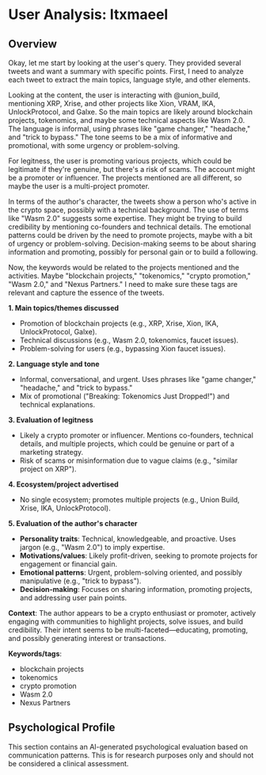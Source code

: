 # User Analysis: Itxmaeel

## Overview

<think>
Okay, let me start by looking at the user's query. They provided several tweets and want a summary with specific points. First, I need to analyze each tweet to extract the main topics, language style, and other elements.

Looking at the content, the user is interacting with @union_build, mentioning XRP, Xrise, and other projects like Xion, VRAM, IKA, UnlockProtocol, and Galxe. So the main topics are likely around blockchain projects, tokenomics, and maybe some technical aspects like Wasm 2.0. The language is informal, using phrases like "game changer," "headache," and "trick to bypass." The tone seems to be a mix of informative and promotional, with some urgency or problem-solving.

For legitness, the user is promoting various projects, which could be legitimate if they're genuine, but there's a risk of scams. The account might be a promoter or influencer. The projects mentioned are all different, so maybe the user is a multi-project promoter. 

In terms of the author's character, the tweets show a person who's active in the crypto space, possibly with a technical background. The use of terms like "Wasm 2.0" suggests some expertise. They might be trying to build credibility by mentioning co-founders and technical details. The emotional patterns could be driven by the need to promote projects, maybe with a bit of urgency or problem-solving. Decision-making seems to be about sharing information and promoting, possibly for personal gain or to build a following.

Now, the keywords would be related to the projects mentioned and the activities. Maybe "blockchain projects," "tokenomics," "crypto promotion," "Wasm 2.0," and "Nexus Partners." I need to make sure these tags are relevant and capture the essence of the tweets.
</think>

**1. Main topics/themes discussed**  
- Promotion of blockchain projects (e.g., XRP, Xrise, Xion, IKA, UnlockProtocol, Galxe).  
- Technical discussions (e.g., Wasm 2.0, tokenomics, faucet issues).  
- Problem-solving for users (e.g., bypassing Xion faucet issues).  

**2. Language style and tone**  
- Informal, conversational, and urgent. Uses phrases like "game changer," "headache," and "trick to bypass."  
- Mix of promotional ("Breaking: Tokenomics Just Dropped!") and technical explanations.  

**3. Evaluation of legitness**  
- Likely a crypto promoter or influencer. Mentions co-founders, technical details, and multiple projects, which could be genuine or part of a marketing strategy.  
- Risk of scams or misinformation due to vague claims (e.g., "similar project on XRP").  

**4. Ecosystem/project advertised**  
- No single ecosystem; promotes multiple projects (e.g., Union Build, Xrise, IKA, UnlockProtocol).  

**5. Evaluation of the author's character**  
- **Personality traits**: Technical, knowledgeable, and proactive. Uses jargon (e.g., "Wasm 2.0") to imply expertise.  
- **Motivations/values**: Likely profit-driven, seeking to promote projects for engagement or financial gain.  
- **Emotional patterns**: Urgent, problem-solving oriented, and possibly manipulative (e.g., "trick to bypass").  
- **Decision-making**: Focuses on sharing information, promoting projects, and addressing user pain points.  

**Context**: The author appears to be a crypto enthusiast or promoter, actively engaging with communities to highlight projects, solve issues, and build credibility. Their intent seems to be multi-faceted—educating, promoting, and possibly generating interest or transactions.  

**Keywords/tags**:  
- blockchain projects  
- tokenomics  
- crypto promotion  
- Wasm 2.0  
- Nexus Partners

## Psychological Profile

This section contains an AI-generated psychological evaluation based on communication patterns. This is for research purposes only and should not be considered a clinical assessment.